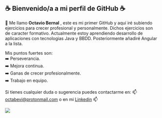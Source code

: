 <h2>☕ Bienvenido/a a mi perfil de GitHub ☕</h2>


🔰 Me llamo <b>Octavio Bernal</b> , este es mi primer GitHub y aquí iré subiendo ejercicios para crecer profesional y personalmente. Dichos ejercicios son de caracter formativo. Actualmente estoy aprendiendo desarrollo de aplicaciones con tecnologias Java y BBDD. Posteriormente añadiré Angular a la lista.<br>

Mis puntos fuertes son:<br>
➡️ Perseverancia.<br>
➡️ Mejora continua.<br>
➡️ Ganas de crecer profesionalmente.<br>
➡️ Trabajo en equipo.

Si tienes cualquier duda o sugerencia puedes contactarme en: 📫 octabevi@protonmail.com o en mi [Linkedin](https://www.linkedin.com/in/octavio-bernal-vilana) 📫

<img src="https://github-readme-stats.vercel.app/api/top-langs/?username=OctavioBernalGH&theme=blue-green">

